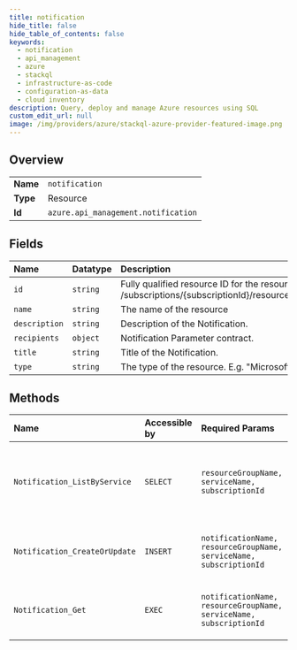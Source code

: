 ```yaml
---
title: notification
hide_title: false
hide_table_of_contents: false
keywords:
  - notification
  - api_management
  - azure    
  - stackql
  - infrastructure-as-code
  - configuration-as-data
  - cloud inventory
description: Query, deploy and manage Azure resources using SQL
custom_edit_url: null
image: /img/providers/azure/stackql-azure-provider-featured-image.png
---
```

  
    

## Overview
<table><tbody>
<tr><td><b>Name</b></td><td><code>notification</code></td></tr>
<tr><td><b>Type</b></td><td>Resource</td></tr>
<tr><td><b>Id</b></td><td><code>azure.api_management.notification</code></td></tr>
</tbody></table>

## Fields
| Name | Datatype | Description |
|:-----|:---------|:------------|
| `id` | `string` | Fully qualified resource ID for the resource. Ex - /subscriptions/{subscriptionId}/resourceGroups/{resourceGroupName}/providers/{resourceProviderNamespace}/{resourceType}/{resourceName} |
| `name` | `string` | The name of the resource |
| `description` | `string` | Description of the Notification. |
| `recipients` | `object` | Notification Parameter contract. |
| `title` | `string` | Title of the Notification. |
| `type` | `string` | The type of the resource. E.g. "Microsoft.Compute/virtualMachines" or "Microsoft.Storage/storageAccounts" |
## Methods
| Name | Accessible by | Required Params | Description |
|:-----|:--------------|:----------------|:------------|
| `Notification_ListByService` | `SELECT` | `resourceGroupName, serviceName, subscriptionId` | Lists a collection of properties defined within a service instance. |
| `Notification_CreateOrUpdate` | `INSERT` | `notificationName, resourceGroupName, serviceName, subscriptionId` | Create or Update API Management publisher notification. |
| `Notification_Get` | `EXEC` | `notificationName, resourceGroupName, serviceName, subscriptionId` | Gets the details of the Notification specified by its identifier. |
